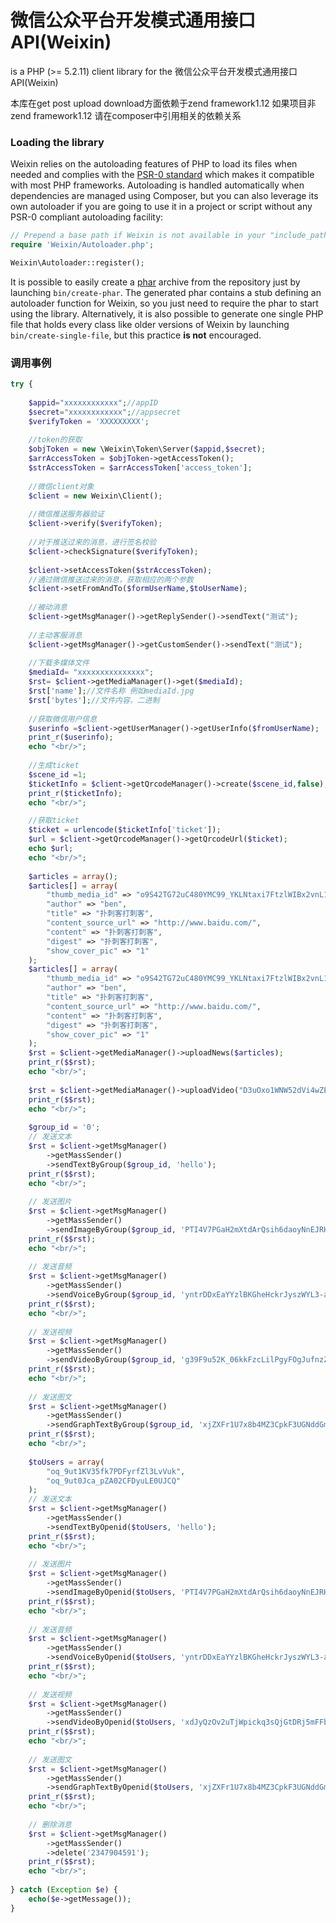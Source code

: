 微信公众平台开发模式通用接口API(Weixin)
======

is a PHP (>= 5.2.11) client library for the 微信公众平台开发模式通用接口API(Weixin)

本库在get post upload download方面依赖于zend framework1.12
如果项目非zend framework1.12 请在composer中引用相关的依赖关系

### Loading the library ###

Weixin relies on the autoloading features of PHP to load its files when needed and complies with the
[PSR-0 standard](https://github.com/php-fig/fig-standards/blob/master/accepted/PSR-0.md) which makes
it compatible with most PHP frameworks. Autoloading is handled automatically when dependencies are
managed using Composer, but you can also leverage its own autoloader if you are going to use it in a
project or script without any PSR-0 compliant autoloading facility:

```php
// Prepend a base path if Weixin is not available in your "include_path".
require 'Weixin/Autoloader.php';

Weixin\Autoloader::register();
```

It is possible to easily create a [phar](http://www.php.net/manual/en/intro.phar.php) archive from
the repository just by launching `bin/create-phar`. The generated phar contains a stub defining an
autoloader function for Weixin, so you just need to require the phar to start using the library.
Alternatively, it is also possible to generate one single PHP file that holds every class like older
versions of Weixin by launching `bin/create-single-file`, but this practice __is not__ encouraged.


### 调用事例 ###

```php
try {
	
	$appid="xxxxxxxxxxxx";//appID
	$secret="xxxxxxxxxxxx";//appsecret
	$verifyToken = 'XXXXXXXXX';
	
	//token的获取
	$objToken = new \Weixin\Token\Server($appid,$secret);
	$arrAccessToken = $objToken->getAccessToken();
	$strAccessToken = $arrAccessToken['access_token'];
	
	//微信client对象
	$client = new Weixin\Client();
	
	//微信推送服务器验证
	$client->verify($verifyToken);
	
	//对于推送过来的消息，进行签名校验
	$client->checkSignature($verifyToken);
	
	$client->setAccessToken($strAccessToken);
	//通过微信推送过来的消息，获取相应的两个参数
    $client->setFromAndTo($formUserName,$toUserName);
	
	//被动消息
	$client->getMsgManager()->getReplySender()->sendText("测试");
	
	//主动客服消息
	$client->getMsgManager()->getCustomSender()->sendText("测试");
	
	//下载多媒体文件
	$mediaId= "xxxxxxxxxxxxxxx";
	$rst= $client->getMediaManager()->get($mediaId);
	$rst['name'];//文件名称 例如mediaId.jpg
	$rst['bytes'];//文件内容，二进制
	
	//获取微信用户信息
	$userinfo =$client->getUserManager()->getUserInfo($fromUserName);
	print_r($userinfo);
	echo "<br/>";
	
	//生成ticket
	$scene_id =1;
	$ticketInfo = $client->getQrcodeManager()->create($scene_id,false);
	print_r($ticketInfo);
	echo "<br/>";

	//获取ticket
	$ticket = urlencode($ticketInfo['ticket']);
	$url = $client->getQrcodeManager()->getQrcodeUrl($ticket);
	echo $url;
	echo "<br/>";
	
	$articles = array();
	$articles[] = array(
	    "thumb_media_id" => "o9S42TG72uC480YMC99_YKLNtaxi7FtzlWIBx2vnL1pw6zJhS5Abtv880YUzoMOl",
	    "author" => "ben",
	    "title" => "扑刺客打刺客",
	    "content_source_url" => "http://www.baidu.com/",
	    "content" => "扑刺客打刺客",
	    "digest" => "扑刺客打刺客",
	    "show_cover_pic" => "1"
	);
	$articles[] = array(
	    "thumb_media_id" => "o9S42TG72uC480YMC99_YKLNtaxi7FtzlWIBx2vnL1pw6zJhS5Abtv880YUzoMOl",
	    "author" => "ben",
	    "title" => "扑刺客打刺客",
	    "content_source_url" => "http://www.baidu.com/",
	    "content" => "扑刺客打刺客",
	    "digest" => "扑刺客打刺客",
	    "show_cover_pic" => "1"
	);
	$rst = $client->getMediaManager()->uploadNews($articles);
	print_r($$rst);
	echo "<br/>";
	
	$rst = $client->getMediaManager()->uploadVideo("D3uOxo1WNW52dVi4wZE1jwvqySduzVzCApTOmR7pL2hguFECCk2fq82cOxyewF3X", "TITLE", "Description");
	print_r($$rst);
	echo "<br/>";
	
	$group_id = '0';
	// 发送文本
	$rst = $client->getMsgManager()
	    ->getMassSender()
	    ->sendTextByGroup($group_id, 'hello');
	print_r($$rst);
	echo "<br/>";
	
	// 发送图片
	$rst = $client->getMsgManager()
	    ->getMassSender()
	    ->sendImageByGroup($group_id, 'PTI4V7PGaH2mXtdArQsih6daoyNnEJRHteXo_sJO5yGQQdscEXi7ONRtXsucRYEC');
	print_r($$rst);
	echo "<br/>";
		
	// 发送音频
	$rst = $client->getMsgManager()
	    ->getMassSender()
	    ->sendVoiceByGroup($group_id, 'yntrDDxEaYYzlBKGheHckrJyszWYL3-a0hEXtYt2oy0dfhWz2hjIZypXnupuEnMk');
	print_r($$rst);
	echo "<br/>";
	
	// 发送视频
	$rst = $client->getMsgManager()
	    ->getMassSender()
	    ->sendVideoByGroup($group_id, 'g39F9u52K_06kkFzcLilPgyFOgJufnzZr1E39xRjD1NmIu_iEqNI1Kx92eTxipeS');
	print_r($$rst);
	echo "<br/>";
	
	// 发送图文
	$rst = $client->getMsgManager()
	    ->getMassSender()
	    ->sendGraphTextByGroup($group_id, 'xjZXFr1U7x8b4MZ3CpkF3UGNddGmpHag6La84uak-bKym27gC-D1N0jmQaGzx9bR');
	print_r($$rst);
	echo "<br/>";
	
	$toUsers = array(
	    "oq_9ut1KV35fk7PDFyrfZl3LvVuk",
	    "oq_9ut0Jca_pZA02CFDyuLE0UJCQ"
	);
	// 发送文本
	$rst = $client->getMsgManager()
	    ->getMassSender()
	    ->sendTextByOpenid($toUsers, 'hello');
	print_r($$rst);
	echo "<br/>";
	
	// 发送图片
	$rst = $client->getMsgManager()
	    ->getMassSender()
	    ->sendImageByOpenid($toUsers, 'PTI4V7PGaH2mXtdArQsih6daoyNnEJRHteXo_sJO5yGQQdscEXi7ONRtXsucRYEC');
	print_r($$rst);
	echo "<br/>";
		
	// 发送音频
	$rst = $client->getMsgManager()
	    ->getMassSender()
	    ->sendVoiceByOpenid($toUsers, 'yntrDDxEaYYzlBKGheHckrJyszWYL3-a0hEXtYt2oy0dfhWz2hjIZypXnupuEnMk');
	print_r($$rst);
	echo "<br/>";
		
	// 发送视频
	$rst = $client->getMsgManager()
	    ->getMassSender()
	    ->sendVideoByOpenid($toUsers, 'xdJyQzOv2uTjWpickq3sQjGtDRj5mFFb9e-GP4HgV72ZtP_UDO0TnH29aTYLXy5p', 'testing', 'testing');
	print_r($$rst);
	echo "<br/>";
	
	// 发送图文
	$rst = $client->getMsgManager()
	    ->getMassSender()
	    ->sendGraphTextByOpenid($toUsers, 'xjZXFr1U7x8b4MZ3CpkF3UGNddGmpHag6La84uak-bKym27gC-D1N0jmQaGzx9bR');
	print_r($$rst);
	echo "<br/>";
	
	// 删除消息
	$rst = $client->getMsgManager()
	    ->getMassSender()
	    ->delete('2347904591');
	print_r($$rst);
	echo "<br/>";
	
} catch (Exception $e) {
	echo($e->getMessage());
}
```


